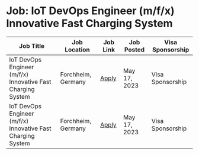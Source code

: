 # Job: IoT DevOps Engineer (m/f/x) Innovative Fast Charging System

| Job Title | Job Location | Job Link | Job Posted | Visa Sponsorship |
| --- | --- | --- | --- | --- |
| IoT DevOps Engineer (m/f/x) Innovative Fast Charging System | Forchheim, Germany | [Apply](https://join.com/companies/k-tronik/8059390-iot-devops-engineer-m-f-x-innovative-fast-charging-system) | May 17, 2023 | Visa Sponsorship |
| IoT DevOps Engineer (m/f/x) Innovative Fast Charging System | Forchheim, Germany | [Apply](https://join.com/companies/k-tronik/8059390-iot-devops-engineer-m-f-x-innovative-fast-charging-system) | May 17, 2023 | Visa Sponsorship |
